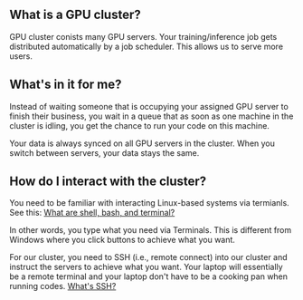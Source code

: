 ## What is a GPU cluster?

GPU cluster conists many GPU servers. Your training/inference job gets distributed automatically by a job scheduler. This allows us to serve more users.

## What's in it for me?

Instead of waiting someone that is occupying your assigned GPU server to finish their business, you wait in a queue that as soon as one machine in the cluster is idling, you get the chance to run your code on this machine.

Your data is always synced on all GPU servers in the cluster. When you switch between servers, your data stays the same.

## How do I interact with the cluster?

You need to be familiar with interacting Linux-based systems via termianls. See this: [What are shell, bash, and terminal?](https://linuxcommand.org/lc3_lts0010.php)

In other words, you type what you need via Terminals. This is different from Windows where you click buttons to achieve what you want.

For our cluster, you need to SSH (i.e., remote connect) into our cluster and instruct the servers to achieve what you want. Your laptop will essentially be a remote terminal and your laptop don't have to be a cooking pan when running codes. [What's SSH?](https://www.youtube.com/watch?v=v45p_kJV9i4)







